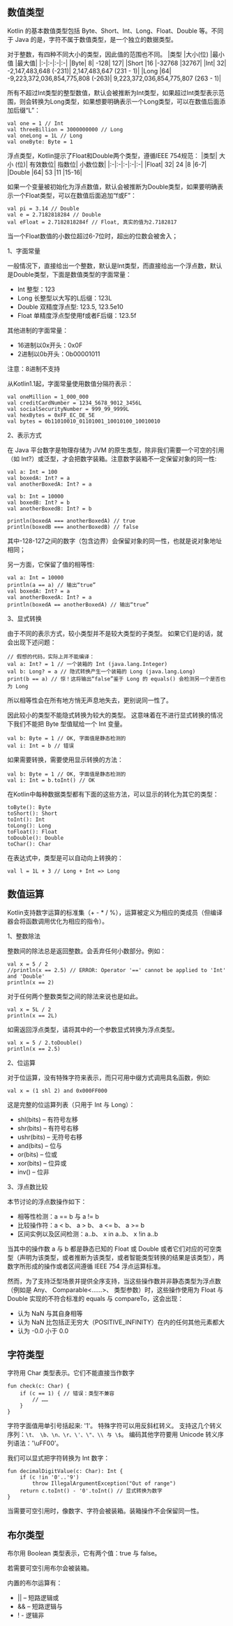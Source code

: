 ## 数值类型
Kotlin 的基本数值类型包括 Byte、Short、Int、Long、Float、Double 等。不同于 Java 的是，字符不属于数值类型，是一个独立的数据类型。

对于整数，有四种不同大小的类型，因此值的范围也不同。
|类型	|大小(位)	|最小值	|最大值|
|:-|:-|:-|:-|
|Byte|	8|	-128|	127|
|Short	|16	|-32768	|32767|
|Int|	32|	-2,147,483,648 (-231)|	2,147,483,647 (231 - 1)|
|Long	|64|	-9,223,372,036,854,775,808 (-263)|	9,223,372,036,854,775,807 (263 - 1)|

所有不超过Int类型的整型数值，默认会被推断为Int类型，如果超过Int类型表示范围，则会转换为Long类型，如果想要明确表示一个Long类型，可以在数值后面添加后缀“L”：
```
val one = 1 // Int
val threeBillion = 3000000000 // Long
val oneLong = 1L // Long
val oneByte: Byte = 1
```

浮点类型，Kotlin提示了Float和Double两个类型，遵循IEEE 754规范：
|类型|	大小 (位)|	有效数位|	指数位|	小数位数|
|:-|:-|:-|:-|:-|
|Float|	32|	24	|8	|6-7|
|Double	|64|	53	|11	|15-16|

如果一个变量被初始化为浮点数值，默认会被推断为Double类型，如果要明确表示一个Float类型，可以在数值后面追加“f或F”：
```
val pi = 3.14 // Double
val e = 2.7182818284 // Double
val eFloat = 2.7182818284f // Float, 真实的值为2.7182817
```
当一个Float数值的小数位超过6-7位时，超出的位数会被舍入；


1、字面常量

一般情况下，直接给出一个整数，默认是Int类型，而直接给出一个浮点数，默认是Double类型，下面是数值类型的字面常量：
- Int 整型：123
- Long 长整型以大写的L后缀：123L
- Double 双精度浮点型: 123.5, 123.5e10
- Float 单精度浮点型使用f或者F后缀：123.5f

其他进制的字面常量：
- 16进制以0x开头：0x0F
- 2进制以0b开头：0b00001011

注意：8进制不支持

从Kotlin1.1起，字面常量使用数值分隔符表示：
```
val oneMillion = 1_000_000
val creditCardNumber = 1234_5678_9012_3456L
val socialSecurityNumber = 999_99_9999L
val hexBytes = 0xFF_EC_DE_5E
val bytes = 0b11010010_01101001_10010100_10010010
```

2、表示方式

在 Java 平台数字是物理存储为 JVM 的原生类型，除非我们需要一个可空的引用（如 Int?）或泛型，才会把数字装箱。注意数字装箱不一定保留对象的同一性:
```
val a: Int = 100
val boxedA: Int? = a
val anotherBoxedA: Int? = a

val b: Int = 10000
val boxedB: Int? = b
val anotherBoxedB: Int? = b

println(boxedA === anotherBoxedA) // true
println(boxedB === anotherBoxedB) // false
```
其中-128-127之间的数字（包含边界）会保留对象的同一性，也就是说对象地址相同；

另一方面，它保留了值的相等性:
```
val a: Int = 10000
println(a == a) // 输出“true”
val boxedA: Int? = a
val anotherBoxedA: Int? = a
println(boxedA == anotherBoxedA) // 输出“true”
```

3、显式转换

由于不同的表示方式，较小类型并不是较大类型的子类型。 如果它们是的话，就会出现下述问题：
```
// 假想的代码，实际上并不能编译：
val a: Int? = 1 // 一个装箱的 Int (java.lang.Integer)
val b: Long? = a // 隐式转换产生一个装箱的 Long (java.lang.Long)
print(b == a) // 惊！这将输出“false”鉴于 Long 的 equals() 会检测另一个是否也为 Long
```
所以相等性会在所有地方悄无声息地失去，更别说同一性了。

因此较小的类型不能隐式转换为较大的类型。 这意味着在不进行显式转换的情况下我们不能把 Byte 型值赋给一个 Int 变量。
```
val b: Byte = 1 // OK, 字面值是静态检测的
val i: Int = b // 错误
```
如果需要转换，需要使用显示转换的方法：
```
val b: Byte = 1 // OK, 字面值是静态检测的
val i: Int = b.toInt() // OK
```

在Kotlin中每种数据类型都有下面的这些方法，可以显示的转化为其它的类型：
```
toByte(): Byte
toShort(): Short
toInt(): Int
toLong(): Long
toFloat(): Float
toDouble(): Double
toChar(): Char
```

在表达式中，类型是可以自动向上转换的：
```
val l = 1L + 3 // Long + Int => Long
```

## 数值运算

Kotlin支持数字运算的标准集（+ - * / %），运算被定义为相应的类成员（但编译器会将函数调用优化为相应的指令）。

1、整数除法

整数间的除法总是返回整数。会丢弃任何小数部分。例如：
```
val x = 5 / 2
//println(x == 2.5) // ERROR: Operator '==' cannot be applied to 'Int' and 'Double'
println(x == 2)
````
对于任何两个整数类型之间的除法来说也是如此。
```
val x = 5L / 2
println(x == 2L)
```
如需返回浮点类型，请将其中的一个参数显式转换为浮点类型。
```
val x = 5 / 2.toDouble()
println(x == 2.5)
```

2、位运算

对于位运算，没有特殊字符来表示，而只可用中缀方式调用具名函数，例如:
```
val x = (1 shl 2) and 0x000FF000
```
这是完整的位运算列表（只用于 Int 与 Long）：
- shl(bits) – 有符号左移
- shr(bits) – 有符号右移
- ushr(bits) – 无符号右移
- and(bits) – 位与
- or(bits) – 位或
- xor(bits) – 位异或
- inv() – 位非

3、浮点数比较

本节讨论的浮点数操作如下：
- 相等性检测：a == b 与 a != b
- 比较操作符：a < b、 a > b、 a <= b、 a >= b
- 区间实例以及区间检测：a..b、 x in a..b、 x !in a..b

当其中的操作数 a 与 b 都是静态已知的 Float 或 Double 或者它们对应的可空类型（声明为该类型，或者推断为该类型，或者智能类型转换的结果是该类型），两数字所形成的操作或者区间遵循 IEEE 754 浮点运算标准。

然而，为了支持泛型场景并提供全序支持，当这些操作数并非静态类型为浮点数（例如是 Any、 Comparable<……>、 类型参数）时，这些操作使用为 Float 与 Double 实现的不符合标准的 equals 与 compareTo，这会出现：
- 认为 NaN 与其自身相等
- 认为 NaN 比包括正无穷大（POSITIVE_INFINITY）在内的任何其他元素都大
- 认为 -0.0 小于 0.0

## 字符类型
字符用 Char 类型表示。它们不能直接当作数字
```
fun check(c: Char) {
    if (c == 1) { // 错误：类型不兼容
        // ……
    }
}
```
字符字面值用单引号括起来: '1'。 特殊字符可以用反斜杠转义。 支持这几个转义序列：`\t、 \b、\n、\r、\'、\"、\\ 与 \$`。 编码其他字符要用 Unicode 转义序列语法：'\uFF00'。

我们可以显式把字符转换为 Int 数字：
```
fun decimalDigitValue(c: Char): Int {
    if (c !in '0'..'9')
        throw IllegalArgumentException("Out of range")
    return c.toInt() - '0'.toInt() // 显式转换为数字
}
```
当需要可空引用时，像数字、字符会被装箱。装箱操作不会保留同一性。



## 布尔类型
布尔用 Boolean 类型表示，它有两个值：true 与 false。

若需要可空引用布尔会被装箱。

内置的布尔运算有：
- || – 短路逻辑或
- && – 短路逻辑与
- ! - 逻辑非

